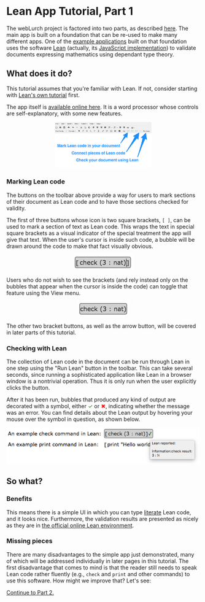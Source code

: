 
# Lean App Tutorial, Part 1

The webLurch project is factored into two parts, as described
[here](../README.md#a-development-platform).  The main app is built on a
foundation that can be re-used to make many different apps.
One of the [example
applications](http://nathancarter.github.io/weblurch/app/index.html)
built on that foundation uses the software
[Lean](http://leanprover.github.io/) (actually, its
[JavaScript implementation](https://github.com/leanprover/lean.js))
to validate documents expressing mathematics using dependant type theory.

## What does it do?

This tutorial assumes that you're familiar with Lean.  If not, consider
starting with [Lean's own tutorial](https://leanprover.github.io/tutorial/)
first.

The app itself is [available online
here](http://nathancarter.github.io/weblurch/app/lean-example.html).
It is a word processor whose controls are self-explanatory, with some new
features.

<p align=center><img src='tut-1-ss-buttons.png' width='50%'/></p>

### Marking Lean code

The buttons on the toolbar above provide a way for users to mark sections of
their document as Lean code and to have those sections checked for validity.

The first of three buttons whose icon is two square brackets, `[ ]`, can be
used to mark a section of text as Lean code.  This wraps the text in special
square brackets as a visual indicator of the special treatment the app will
give that text.  When the user's cursor is inside such code, a bubble will
be drawn around the code to make that fact visually obvious.

<p align=center><img src='tut-1-ss-bubble.png'/></p>

Users who do not wish to see the brackets (and rely
instead only on the bubbles that appear when the cursor is inside the code)
can toggle that feature using the View menu.

<p align=center><img src='tut-1-ss-bubble-hidden.png'/></p>

The other two bracket buttons, as well as the arrow button, will be covered
in later parts of this tutorial.

### Checking with Lean

The collection of Lean code in the document can be run through Lean in one
step using the "Run Lean" button in the toolbar.  This can take several
seconds, since running a sophisticated application like Lean in a browser
window is a nontrivial operation.  Thus it is only run when the user
explicitly clicks the button.

After it has been run, bubbles that produced any kind of output are
decorated with a symbol, either <font color=green>&#10003;</font> or <font
color=red>&#10006;</font>, indicating whether the message was an error.  You
can find details about the Lean output by hovering your mouse over the
symbol in question, as shown below.

<p align=center><img src='tut-1-ss-validation-detail.png'/></p>

## So what?

### Benefits

This means there is a simple UI in which you can type
[literate](https://en.wikipedia.org/wiki/Literate_programming) Lean code,
and it looks nice.  Furthermore, the validation results are presented as
nicely as they are in [the official online Lean
environment](https://leanprover.github.io/tutorial/?live).

### Missing pieces

There are many disadvantages to the simple app just demonstrated, many of
which will be addressed individually in later pages in this tutorial.  The
first disadvantage that comes to mind is that the reader still needs to
speak Lean code rather fluently (e.g., `check` and `print` and other
commands) to use this software.  How might we improve that?  Let's see:

[Continue to Part 2.](tutorial-2.md)
